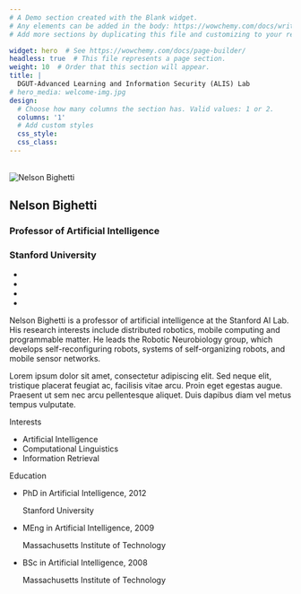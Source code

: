 ```yaml
---
# A Demo section created with the Blank widget.
# Any elements can be added in the body: https://wowchemy.com/docs/writing-markdown-latex/
# Add more sections by duplicating this file and customizing to your requirements.

widget: hero  # See https://wowchemy.com/docs/page-builder/
headless: true  # This file represents a page section.
weight: 10  # Order that this section will appear.
title: |
  DGUT-Advanced Learning and Information Security (ALIS) Lab
# hero_media: welcome-img.jpg
design:
  # Choose how many columns the section has. Valid values: 1 or 2.
  columns: '1'
  # Add custom styles
  css_style:
  css_class:
---
```


<br>

<!-- The **DGUT-301 ALIS-Lab** has been a center of excellence for Artificial Intelligence research, teaching, and practice since its founding in 2016. -->

<section id="profile-page" class="pt-5">
    <div class="container">
        <div class="row">
            <div class="col-12 col-lg-4">
                <div id="profile"><img class="avatar avatar-circle" src="https://research-group.netlify.app/author/nelson-bighetti/avatar_hube350cae9c7ebe2ed4a58d0f8e0a54cc_2104099_270x270_fill_q75_lanczos_center.jpg" alt="Nelson Bighetti">
                    <div class="portrait-title">
                        <h2>Nelson Bighetti</h2>
                        <h3>Professor of Artificial Intelligence</h3>
                        <h3><span>Stanford University</span></h3>
                    </div>
                    <ul class="network-icon" aria-hidden="true">
                        <li><a href="mailto:test@example.org" aria-label="envelope"><i
                                    class="fas fa-envelope big-icon"></i></a></li>
                        <li><a href="https://twitter.com/GeorgeCushen" target="_blank" rel="noopener"
                                aria-label="twitter"><i class="fab fa-twitter big-icon"></i></a></li>
                        <li><a href="https://scholar.google.co.uk/citations?user=sIwtMXoAAAAJ" target="_blank"
                                rel="noopener" aria-label="google-scholar"><i
                                    class="ai ai-google-scholar big-icon"></i></a></li>
                        <li><a href="https://github.com/gcushen" target="_blank" rel="noopener" aria-label="github"><i
                                    class="fab fa-github big-icon"></i></a></li>
                    </ul>
                </div>
            </div>
            <div class="col-12 col-lg-8">
                <div class="article-style">
                    <p>Nelson Bighetti is a professor of artificial intelligence at the Stanford AI Lab. His research
                        interests include distributed robotics, mobile computing and programmable matter. He leads the
                        Robotic Neurobiology group, which develops self-reconfiguring robots, systems of self-organizing
                        robots, and mobile sensor networks.</p>
                    <p>Lorem ipsum dolor sit amet, consectetur adipiscing elit. Sed neque elit, tristique placerat
                        feugiat ac, facilisis vitae arcu. Proin eget egestas augue. Praesent ut sem nec arcu
                        pellentesque aliquet. Duis dapibus diam vel metus tempus vulputate.</p>
                </div>
                <div class="row">
                    <div class="col-md-5">
                        <div class="section-subheading">Interests</div>
                        <ul class="ul-interests mb-0">
                            <li>Artificial Intelligence</li>
                            <li>Computational Linguistics</li>
                            <li>Information Retrieval</li>
                        </ul>
                    </div>
                    <div class="col-md-7">
                        <div class="section-subheading">Education</div>
                        <ul class="ul-edu fa-ul mb-0">
                            <li><i class="fa-li fas fa-graduation-cap"></i>
                                <div class="description">
                                    <p class="course">PhD in Artificial Intelligence, 2012</p>
                                    <p class="institution">Stanford University</p>
                                </div>
                            </li>
                            <li><i class="fa-li fas fa-graduation-cap"></i>
                                <div class="description">
                                    <p class="course">MEng in Artificial Intelligence, 2009</p>
                                    <p class="institution">Massachusetts Institute of Technology</p>
                                </div>
                            </li>
                            <li><i class="fa-li fas fa-graduation-cap"></i>
                                <div class="description">
                                    <p class="course">BSc in Artificial Intelligence, 2008</p>
                                    <p class="institution">Massachusetts Institute of Technology</p>
                                </div>
                            </li>
                        </ul>
                    </div>
                </div>
            </div>
        </div>
<!--         <div class="article-widget content-widget-hr">
            <h3>Latest</h3>
            <ul>
                <li><a href="/publication/preprint/">An example preprint / working paper</a></li>
                <li><a href="/publication/journal-article/">An example journal article</a></li>
                <li><a href="/publication/conference-paper/">An example conference paper</a></li>
            </ul>
        </div> -->
    </div>
</section>
